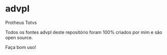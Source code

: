 # advpl
Protheus Totvs


Todos os fontes advpl deste repositório foram 100% criados por mim e são open source.

Faça bom uso!
